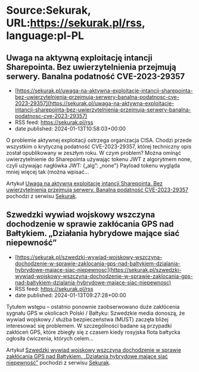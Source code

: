 # Source:Sekurak, URL:https://sekurak.pl/rss, language:pl-PL

## Uwaga na aktywną exploitację intancji Sharepointa. Bez uwierzytelnienia przejmują serwery. Banalna podatność CVE-2023-29357
 - [https://sekurak.pl/uwaga-na-aktywna-exploitacje-intancji-sharepointa-bez-uwierzytelnienia-przejmuja-serwery-banalna-podatnosc-cve-2023-29357](https://sekurak.pl/uwaga-na-aktywna-exploitacje-intancji-sharepointa-bez-uwierzytelnienia-przejmuja-serwery-banalna-podatnosc-cve-2023-29357)
 - RSS feed: https://sekurak.pl/rss
 - date published: 2024-01-13T10:58:03+00:00

<p>O problemie aktywnej exploitacji ostrzega organizacja CISA. Chodzi przede wszystkim o krytyczną podatność CVE-2023-29357, której techniczny opis został opublikowany w zeszłym roku. W czym problem? Można ominąć uwierzytelnienie do Sharepointa używając tokenu JWT z algorytmem none, czyli używając nagłówka JWT: {&#8222;alg&#8221;: &#8222;none&#8221;} Payload tokenu wygląda mniej więcej tak (można wpisać...</p>
<p>Artykuł <a href="https://sekurak.pl/uwaga-na-aktywna-exploitacje-intancji-sharepointa-bez-uwierzytelnienia-przejmuja-serwery-banalna-podatnosc-cve-2023-29357/" rel="nofollow">Uwaga na aktywną exploitację intancji Sharepointa. Bez uwierzytelnienia przejmują serwery. Banalna podatność CVE-2023-29357</a> pochodzi z serwisu <a href="https://sekurak.pl" rel="nofollow">Sekurak</a>.</p>

## Szwedzki wywiad wojskowy wszczyna dochodzenie w sprawie zakłócania GPS nad Bałtykiem. „Działania hybrydowe mające siać niepewność”
 - [https://sekurak.pl/szwedzki-wywiad-wojskowy-wszczyna-dochodzenie-w-sprawie-zaklocania-gps-nad-baltykiem-dzialania-hybrydowe-majace-siac-niepewnosc](https://sekurak.pl/szwedzki-wywiad-wojskowy-wszczyna-dochodzenie-w-sprawie-zaklocania-gps-nad-baltykiem-dzialania-hybrydowe-majace-siac-niepewnosc)
 - RSS feed: https://sekurak.pl/rss
 - date published: 2024-01-13T09:27:28+00:00

<p>Tytułem wstępu &#8211; ostatnio ponownie zaobserwowano duże zakłócenia sygnału GPS w okolicach Polski / Bałtyku: Szwedzkie media donoszą, że wywiad wojskowy / służba bezpieczeństwa (MUST) zaczęła bliżej interesować się problemem. W szczególności badane są przypadki zakłóceń GPS, które zbiegły się z czasem kiedy rosyjska flota bałtycka ogłosiła ćwiczenia, których celem...</p>
<p>Artykuł <a href="https://sekurak.pl/szwedzki-wywiad-wojskowy-wszczyna-dochodzenie-w-sprawie-zaklocania-gps-nad-baltykiem-dzialania-hybrydowe-majace-siac-niepewnosc/" rel="nofollow">Szwedzki wywiad wojskowy wszczyna dochodzenie w sprawie zakłócania GPS nad Bałtykiem. &#8222;Działania hybrydowe mające siać niepewność&#8221;</a> pochodzi z serwisu <a href="https://sekurak.pl" rel="nofollow">Sekurak</a>.</p>

